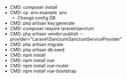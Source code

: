 - CMD: composer install
- CMD: cp .env.example .env
    + Change config DB
- CMD: php artisan key:generate
- CMD: composer require laravel/sanctum
- CMD: php artisan vendor:publish --provider="Laravel\Sanctum\SanctumServiceProvider"
- CMD: php artisan migrate
- CMD: php artisan db:seed
- CMD: npm install
- CMD: npm install vue 
- CMD: npm install vue-router
- CMD: npm install vue-bootstrap 

